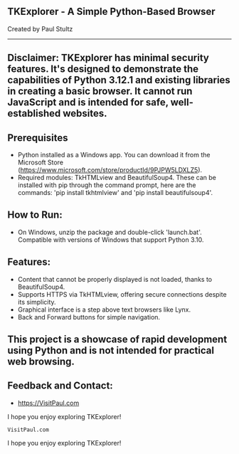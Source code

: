 ## TKExplorer - A Simple Python-Based Browser
Created by Paul Stultz

---------------------------------

## Disclaimer: TKExplorer has minimal security features. It's designed to demonstrate the capabilities of Python 3.12.1 and existing libraries in creating a basic browser. It cannot run JavaScript and is intended for safe, well-established websites.

## Prerequisites
- Python installed as a Windows app. You can download it from the Microsoft Store (https://www.microsoft.com/store/productId/9PJPW5LDXLZ5).
- Required modules: TkHTMLview and BeautifulSoup4.
These can be installed with pip through the command prompt, here are the commands: 'pip install tkhtmlview' and 'pip install beautifulsoup4'.

## How to Run:
- On Windows, unzip the package and double-click 'launch.bat'. Compatible with versions of Windows that support Python 3.10.

## Features:
- Content that cannot be properly displayed is not loaded, thanks to BeautifulSoup4.
- Supports HTTPS via TkHTMLview, offering secure connections despite its simplicity.
- Graphical interface is a step above text browsers like Lynx.
- Back and Forward buttons for simple navigation.

## This project is a showcase of rapid development using Python and is not intended for practical web browsing.

## Feedback and Contact:
- https://VisitPaul.com

I hope you enjoy exploring TKExplorer!

    VisitPaul.com

I hope you enjoy exploring TKExplorer!
